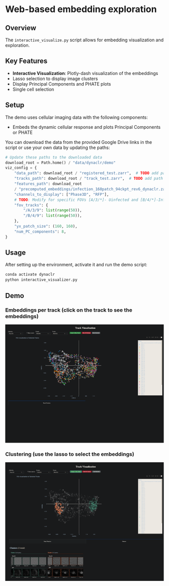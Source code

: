 # Web-based embedding exploration 

## Overview

The `interactive_visualize.py` script allows for embedding visualization and exploration.

## Key Features

- **Interactive Visualization**: Plotly-dash visualization of the embeddings
- Lasso selection to display image clusters
- Display Principal Components and PHATE plots
- Single cell selection

## Setup

The demo uses cellular imaging data with the following components:
- Embeds the dynamic cellular response and plots Principal Components or PHATE

You can download the data from the provided Google Drive links in the script or use your own data by updating the paths:

```python
# Update these paths to the downloaded data
download_root = Path.home() / "data/dynaclr/demo"
viz_config = {
    "data_path": download_root / "registered_test.zarr",  # TODO add path to data
    "tracks_path": download_root / "track_test.zarr",  # TODO add path to tracks
    "features_path": download_root
    / "precomputed_embeddings/infection_160patch_94ckpt_rev6_dynaclr.zarr",  # TODO add path to features
    "channels_to_display": ["Phase3D", "RFP"],
    # TODO: Modify for specific FOVs [A/3/*]- Uinfected and [B/4/*]-Infected for 0-9 FOVs. They will be cached in memory.
    "fov_tracks": {
        "/A/3/9": list(range(50)),
        "/B/4/9": list(range(50)),
    },
    "yx_patch_size": (160, 160),
    "num_PC_components": 8,
}
```

## Usage

After setting up the environment, activate it and run the demo script:

```bash
conda activate dynaclr
python interactive_visualizer.py
```

## Demo

### Embeddings per track (click on the track to see the embeddings)
![embeddings_per_track](/examples/DynaCLR/embedding-web-visualization/demo_imgs/demo2_embeddings_visualization_track.png)

### Clustering (use the lasso to select the embeddings)
![embeddings_per_cluster](/examples/DynaCLR/embedding-web-visualization/demo_imgs/demo2_embedding_visualization_cluster.png)
